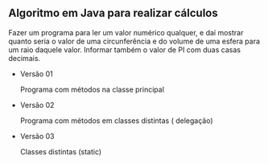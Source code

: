 ## Algoritmo em Java para realizar cálculos



Fazer um programa para ler um valor numérico qualquer, e daí mostrar
quanto seria o valor de uma circunferência e do volume de uma esfera
para um raio daquele valor. Informar também o valor de PI com duas
casas decimais.

- Versão 01 

  Programa com métodos na classe principal 

  

- Versão 02

  Programa com métodos em classes distintas ( delegação)

  

- Versão 03

  Classes distintas (static)

  
